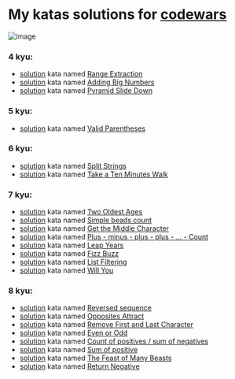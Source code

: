 # My katas solutions for [codewars](https://www.codewars.com/users/ILYA-NASA)

![image](https://www.codewars.com/users/ILYA-NASA/badges/large)

### 4 kyu:
- [solution](https://github.com/ILYA-NASA/CodeWars/blob/master/src/RangeExtraction.java) kata named [Range Extraction](https://www.codewars.com/kata/51ba717bb08c1cd60f00002f) 
- [solution](https://github.com/ILYA-NASA/CodeWars/blob/master/src/AddingBigNumbers.java) kata named [Adding Big Numbers](https://www.codewars.com/kata/525f4206b73515bffb000b21)
- [solution](https://github.com/ILYA-NASA/CodeWars/blob/master/src/LongestSlideDown.java) kata named [Pyramid Slide Down](https://www.codewars.com/kata/551f23362ff852e2ab000037) 

### 5 kyu:
- [solution](https://github.com/ILYA-NASA/CodeWars/blob/master/src/ValidParentheses.java) kata named [Valid Parentheses](https://www.codewars.com/kata/52774a314c2333f0a7000688)

### 6 kyu:
- [solution](https://github.com/ILYA-NASA/CodeWars/blob/master/src/StringSplit.java) kata named [Split Strings](https://www.codewars.com/kata/515de9ae9dcfc28eb6000001)
- [solution](https://github.com/ILYA-NASA/CodeWars/blob/master/src/TenMinWalk.java) kata named [Take a Ten Minutes Walk](https://www.codewars.com/kata/54da539698b8a2ad76000228)

### 7 kyu:
- [solution](https://github.com/ILYA-NASA/CodeWars/blob/master/src/TwoOldestAges.kt) kata named [Two Oldest Ages](https://www.codewars.com/kata/511f11d355fe575d2c000001/kotlin)
- [solution](https://github.com/ILYA-NASA/CodeWars/blob/master/src/SimpleBeadsCount.kt) kata named [Simple beads count](https://www.codewars.com/kata/58712dfa5c538b6fc7000569/kotlin)
- [solution](https://github.com/ILYA-NASA/CodeWars/blob/master/src/GetTheMiddleCharacter.kt) kata named [Get the Middle Character](https://www.codewars.com/kata/56747fd5cb988479af000028/kotlin)
- [solution](https://github.com/ILYA-NASA/CodeWars/blob/master/src/Plus%20-%20minus%20-%20plus%20-%20plus%20-%20...%20-%20Count.kt) kata named [Plus - minus - plus - plus - ... - Count](https://www.codewars.com/kata/5bbb8887484fcd36fb0020ca/kotlin)
- [solution](https://github.com/ILYA-NASA/CodeWars/blob/master/src/LeapYears.kt) kata named [Leap Years](https://www.codewars.com/kata/526c7363236867513f0005ca/kotlin)
- [solution](https://github.com/ILYA-NASA/CodeWars/blob/master/src/FizzBuzz.kt) kata named [Fizz Buzz](https://www.codewars.com/kata/5300901726d12b80e8000498/kotlin)
- [solution](https://github.com/ILYA-NASA/CodeWars/blob/master/src/ListFiltering.kt) kata named [List Filtering](https://www.codewars.com/kata/53dbd5315a3c69eed20002dd/kotlin)
- [solution](https://github.com/ILYA-NASA/CodeWars/blob/master/src/WillYou.kt) kata named [Will You](https://www.codewars.com/kata/58844a13aa037ff143000072/kotlin)

### 8 kyu:
- [solution](https://github.com/ILYA-NASA/CodeWars/blob/master/src/ReversedSequence.kt) kata named [Reversed sequence](https://www.codewars.com/kata/5a00e05cc374cb34d100000d/kotlin)
- [solution](https://github.com/ILYA-NASA/CodeWars/blob/master/src/OppositesAttract.kt) kata named [Opposites Attract](https://www.codewars.com/kata/555086d53eac039a2a000083/kotlin)
- [solution](https://github.com/ILYA-NASA/CodeWars/blob/master/src/RemoveFirstAndLastCharacter.kt) kata named [Remove First and Last Character](https://www.codewars.com/kata/56bc28ad5bdaeb48760009b0/kotlin)
- [solution](https://github.com/ILYA-NASA/CodeWars/blob/master/src/EvenOrOdd.kt) kata named [Even or Odd](https://www.codewars.com/kata/53da3dbb4a5168369a0000fe/kotlin)
- [solution](https://github.com/ILYA-NASA/CodeWars/blob/master/src/CountPositivesSumNegatives.kt) kata named [Count of positives / sum of negatives](https://www.codewars.com/kata/576bb71bbbcf0951d5000044/kotlin)
- [solution](https://github.com/ILYA-NASA/CodeWars/blob/master/src/SumOfPositive.kt) kata named [Sum of positive](https://www.codewars.com/kata/5715eaedb436cf5606000381/kotlin)
- [solution](https://github.com/ILYA-NASA/CodeWars/blob/master/src/TheFeastOfManyBeasts.kt) kata named [The Feast of Many Beasts](https://www.codewars.com/kata/5aa736a455f906981800360d/kotlin)
- [solution](https://github.com/ILYA-NASA/CodeWars/blob/master/src/ReturnNegative.kt) kata named [Return Negative](https://www.codewars.com/kata/55685cd7ad70877c23000102/kotlin)
